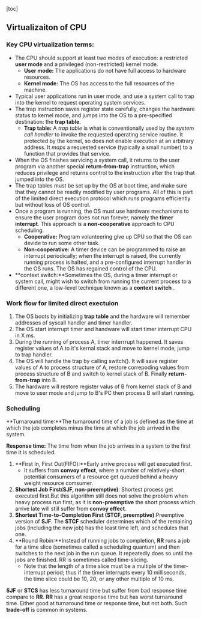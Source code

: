 

[toc]

## Virtualizaiton of CPU

### Key CPU virtualization terms:

- The CPU should support at least two modes of execution: a restricted **user mode** and a privileged (non-restricted) kernel mode.
  - **User mode:** The applications do not have full access to hardware resources.
  - **Kernel mode:** The OS has access to the full resources of the machine.
- Typical user applications run in user mode, and use a system call
  to trap into the kernel to request operating system services.
- The trap instruction saves register state carefully, changes the hardware status to kernel mode, and jumps into the OS to a pre-specified destination: the **trap table**.
  - **Trap table:** A *trap table* is what is conventionally used by the *system call handler* to invoke the requested operating service routine. It protected by the kernel, so does not enable execution at an arbitrary address. It *maps* a requested service (typically a small number) to a function that provides that service.
- When the OS finishes servicing a system call, it returns to the user program via another special **return-from-trap** instruction, which reduces privilege and returns control to the instruction after the trap that jumped into the OS.
- The trap tables must be set up by the OS at boot time, and make sure that they cannot be readily modified by user programs. All of this is part of the limited direct execution protocol which runs programs efficiently but without loss of OS control.
- Once a program is running, the OS must use hardware mechanisms to ensure the user program does not run forever, namely the **timer interrupt**. This approach is a **non-cooperative** approach to CPU scheduling.
  - **Cooperative:** Program volunteering give up CPU so that the OS can devide to run some other task.
  - **Non-cooperative:** A timer device can be programmed to raise an interrupt periodically; when the interrupt is raised, the currently running process is halted, and a pre-configured interrupt handler in the OS runs. The OS has regained control of the CPU.
- **context switch:**Sometimes the OS, during a timer interrupt or system call, might wish to switch from running the current process to a different one, a low-level technique known as a **context switch** .

### Work flow for limited direct exectuion

1. The OS boots by initializing **trap table** and the hardware will remember addresses of syscall handler and timer handler.
2. The OS start interrupt timer and handware will start timer interrupt CPU in X ms.
3. During the running of process A, timer interrrupt happened. It saves register values of A to it's kernal stack and move to kernel mode, jump to trap handler.
4. The OS will handle the trap by calling switch(). It will save register values of A to process structure of A, restore correpoding values from process structure of B and switch to kernel stack of B. Finally **return-from-trap** into B.
5. The hardware will restore register valus of B from kernel stack of B and move to user mode and jump to B's PC then process B will start running.

### Scheduling

**Turnaround time:**The turnaround time of a job is defined as the time at which the job completes minus the time at which the job arrived in the system.

**Response time:** The time from when the job arrives in a system to the first time it is scheduled.

1. **First In, First Out(FIFO):**Early arrive process will get executed first.
   - It suffers from **convoy effect**, where a number of relatively-short potential consumers of a resource get queued behind a heavy weight resource comsumer.
2. **Shortest Job First(SJF, non-preemptive)**: Shortest process get executed first.But this algorithm still does not solve the problem when heavy process run first, as it is **non-preemptive** the short process which arrive late will still suffer from **convoy effect**.
3. **Shortest Time-to-Completion First (STCF, preemptive)**:Preemptive version of **SJF**. The **STCF** scheduler determines which of the remaining jobs (including the new job) has the least time left, and schedules that one.
4. **Round Robin:**Instead of running jobs to completion, **RR** runs a job for a time slice (sometimes called a scheduling quantum) and then switches to the next job in the run queue. It repeatedly does so until the jobs are finished. RR is sometimes called time-slicing. 
   - Note that the length of a time slice must be a multiple of the timer-interrupt period; thus if the timer interrupts every 10 milliseconds, the time slice could be 10, 20, or any other multiple of 10 ms.

**SJF** or **STCS** has less turnaround time but suffer from bad response time compare to **RR**. **RR** has a great response time but has worst turnaround time. Either good at turnaround time or response time, but not both. Such **trade-off** is common in systems.

